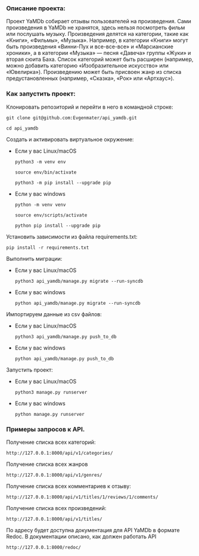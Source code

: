 ### Описание проекта: 

Проект YaMDb собирает отзывы пользователей на произведения. Сами произведения в YaMDb не хранятся, здесь нельзя посмотреть фильм или послушать музыку.
Произведения делятся на категории, такие как «Книги», «Фильмы», «Музыка». Например, в категории «Книги» могут быть произведения «Винни-Пух и все-все-все» и «Марсианские хроники», а в категории «Музыка» — песня «Давеча» группы «Жуки» и вторая сюита Баха. Список категорий может быть расширен (например, можно добавить категорию «Изобразительное искусство» или «Ювелирка»). 
Произведению может быть присвоен жанр из списка предустановленных (например, «Сказка», «Рок» или «Артхаус»).

### Как запустить проект: 

Клонировать репозиторий и перейти в него в командной строке: 

``` 
git clone git@github.com:Evgenmater/api_yamdb.git
``` 

``` 
cd api_yamdb
``` 

Cоздать и активировать виртуальное окружение: 

* Если у вас Linux/macOS 

    ``` 
    python3 -m venv env 
    ``` 

    ``` 
    source env/bin/activate 
    ``` 

    ``` 
    python3 -m pip install --upgrade pip 
    ``` 

* Если у вас windows 

    ``` 
    python -m venv venv 
    ``` 

    ``` 
    source env/scripts/activate 
    ``` 

    ``` 
    python pip install --upgrade pip 
    ``` 

Установить зависимости из файла requirements.txt: 

``` 
pip install -r requirements.txt 
``` 

Выполнить миграции:

* Если у вас Linux/macOS 

    ``` 
    python3 api_yamdb/manage.py migrate --run-syncdb
    ```

* Если у вас windows

    ``` 
    python api_yamdb/manage.py migrate --run-syncdb
    ```

Импортируем данные из csv файлов:

* Если у вас Linux/macOS 

    ``` 
    python3 api_yamdb/manage.py push_to_db
    ``` 

* Если у вас windows

    ``` 
    python api_yamdb/manage.py push_to_db
    ```

Запустить проект:

* Если у вас Linux/macOS 

    ``` 
    python3 manage.py runserver 
    ```

* Если у вас windows

    ``` 
    python manage.py runserver 
    ```

### Примеры запросов к API. 


Получение списка всех категорий: 

``` 
http://127.0.0.1:8000/api/v1/categories/ 
``` 

Получение списка всех жанров

```
http://127.0.0.1:8000/api/v1/genres/
``` 

Получение списка всех комментариев к отзыву: 

``` 
http://127.0.0.1:8000/api/v1/titles/1/reviews/1/comments/
``` 

Получение списка всех произведений: 

``` 
http://127.0.0.1:8000/api/v1/titles/
``` 

По адресу будет доступна документация для API YaMDb в формате Redoc. В документации описано, как должен работать API 

``` 
http://127.0.0.1:8000/redoc/ 
```